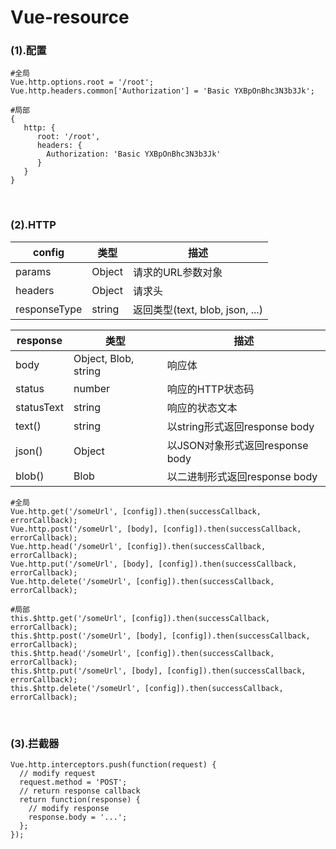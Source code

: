 # Vue-resource

### (1).配置

```
#全局
Vue.http.options.root = '/root';
Vue.http.headers.common['Authorization'] = 'Basic YXBpOnBhc3N3b3Jk';

#局部
{
   http: {
      root: '/root',
      headers: {
        Authorization: 'Basic YXBpOnBhc3N3b3Jk'
      }
   }
}
```

<br>

### (2).HTTP

config|类型|描述
--|--|--
params|Object|请求的URL参数对象
headers|Object|请求头
responseType|string|返回类型(text, blob, json, ...)


response|类型|描述
--|--|--
body|Object, Blob, string|响应体
status|number|响应的HTTP状态码
statusText|string|响应的状态文本
text()|string|以string形式返回response body
json()|Object|以JSON对象形式返回response body
blob()|Blob|以二进制形式返回response body

```
#全局
Vue.http.get('/someUrl', [config]).then(successCallback, errorCallback);
Vue.http.post('/someUrl', [body], [config]).then(successCallback, errorCallback);
Vue.http.head('/someUrl', [config]).then(successCallback, errorCallback);
Vue.http.put('/someUrl', [body], [config]).then(successCallback, errorCallback);
Vue.http.delete('/someUrl', [config]).then(successCallback, errorCallback);

#局部
this.$http.get('/someUrl', [config]).then(successCallback, errorCallback);
this.$http.post('/someUrl', [body], [config]).then(successCallback, errorCallback);
this.$http.head('/someUrl', [config]).then(successCallback, errorCallback);
this.$http.put('/someUrl', [body], [config]).then(successCallback, errorCallback);
this.$http.delete('/someUrl', [config]).then(successCallback, errorCallback);
```

<br>

### (3).拦截器

```
Vue.http.interceptors.push(function(request) {
  // modify request
  request.method = 'POST';
  // return response callback
  return function(response) {
    // modify response
    response.body = '...';
  };
});
```
